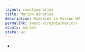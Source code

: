 ```yaml
---
layout: countywineries
title: Marion Wineries
description: Wineries in Marion WV
permalink: /west-virginia/marion/
county: marion
state: wv
---
```

-

